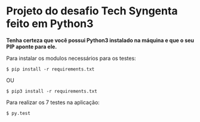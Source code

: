 Projeto do desafio Tech Syngenta feito em Python3
===

**Tenha certeza que você possui Python3 instalado na máquina e que o seu PIP aponte para ele.**

Para instalar os modulos necessários para os testes:

```
$ pip install -r requirements.txt
```
OU
```
$ pip3 install -r requirements.txt
```


Para realizar os 7 testes na aplicação:

```
$ py.test
```
